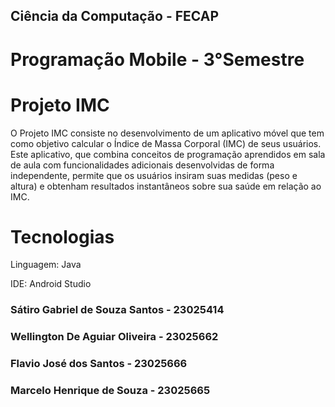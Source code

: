## Ciência da Computação - FECAP 

# Programação Mobile - 3°Semestre 


# Projeto IMC 

O Projeto IMC consiste no desenvolvimento de um aplicativo móvel que tem como objetivo calcular o Índice de Massa Corporal (IMC) de seus usuários. Este aplicativo, que combina conceitos de programação aprendidos em sala de aula com funcionalidades adicionais desenvolvidas de forma independente, permite que os usuários insiram suas medidas (peso e altura) e obtenham resultados instantâneos sobre sua saúde em relação ao IMC.

# Tecnologias
Linguagem: Java

IDE: Android Studio 

### Sátiro Gabriel de Souza Santos - 23025414

### Wellington De Aguiar Oliveira - 23025662

### Flavio José dos Santos - 23025666

### Marcelo Henrique de Souza - 23025665
